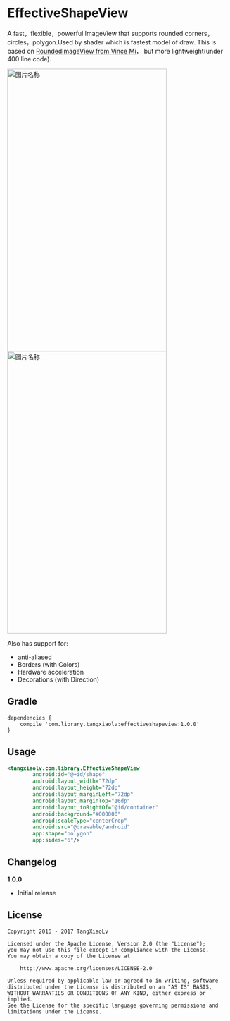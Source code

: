 EffectiveShapeView
====
A fast，flexible，powerful ImageView that supports rounded corners，circles，polygon.Used by shader which is fastest model of draw. This is based on [RoundedImageView from Vince Mi](https://github.com/vinc3m1/RoundedImageView)， but more lightweight(under 400 line code).

 <img src="https://raw.githubusercontent.com/TangXiaoLv/EffectiveShapeView/master/png/first.jpg" width = "362" height = "640" alt="图片名称"  />
 <img src="https://raw.githubusercontent.com/TangXiaoLv/EffectiveShapeView/master/png/second.jpg" width = "362" height = "640" alt="图片名称" />

Also has support for: 
- anti-aliased 
- Borders (with Colors)
- Hardware acceleration
- Decorations (with Direction)

Gradle
----
```
dependencies {
    compile 'com.library.tangxiaolv:effectiveshapeview:1.0.0'
}
```

Usage
---
```xml
<tangxiaolv.com.library.EffectiveShapeView
        android:id="@+id/shape"
        android:layout_width="72dp"
        android:layout_height="72dp"
        android:layout_marginLeft="72dp"
        android:layout_marginTop="16dp"
        android:layout_toRightOf="@id/container"
        android:background="#000000"
        android:scaleType="centerCrop"
        android:src="@drawable/android"
        app:shape="polygon"
        app:sides="6"/>
```
        
Changelog
---
**1.0.0**
- Initial release 

License
---

    Copyright 2016 - 2017 TangXiaoLv

    Licensed under the Apache License, Version 2.0 (the "License");
    you may not use this file except in compliance with the License.
    You may obtain a copy of the License at

        http://www.apache.org/licenses/LICENSE-2.0

    Unless required by applicable law or agreed to in writing, software
    distributed under the License is distributed on an "AS IS" BASIS,
    WITHOUT WARRANTIES OR CONDITIONS OF ANY KIND, either express or implied.
    See the License for the specific language governing permissions and
    limitations under the License.
